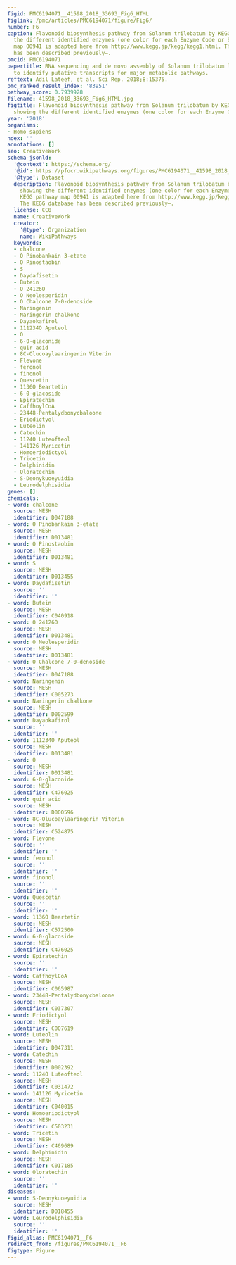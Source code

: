 ```yaml
---
figid: PMC6194071__41598_2018_33693_Fig6_HTML
figlink: /pmc/articles/PMC6194071/figure/Fig6/
number: F6
caption: Flavonoid biosynthesis pathway from Solanum trilobatum by KEGG analysis showing
  the different identified enzymes (one color for each Enzyme Code or EC). KEGG pathway
  map 00941 is adapted here from http://www.kegg.jp/kegg/kegg1.html. The KEGG database
  has been described previously–.
pmcid: PMC6194071
papertitle: RNA sequencing and de novo assembly of Solanum trilobatum leaf transcriptome
  to identify putative transcripts for major metabolic pathways.
reftext: Adil Lateef, et al. Sci Rep. 2018;8:15375.
pmc_ranked_result_index: '83951'
pathway_score: 0.7939928
filename: 41598_2018_33693_Fig6_HTML.jpg
figtitle: Flavonoid biosynthesis pathway from Solanum trilobatum by KEGG analysis
  showing the different identified enzymes (one color for each Enzyme Code or EC)
year: '2018'
organisms:
- Homo sapiens
ndex: ''
annotations: []
seo: CreativeWork
schema-jsonld:
  '@context': https://schema.org/
  '@id': https://pfocr.wikipathways.org/figures/PMC6194071__41598_2018_33693_Fig6_HTML.html
  '@type': Dataset
  description: Flavonoid biosynthesis pathway from Solanum trilobatum by KEGG analysis
    showing the different identified enzymes (one color for each Enzyme Code or EC).
    KEGG pathway map 00941 is adapted here from http://www.kegg.jp/kegg/kegg1.html.
    The KEGG database has been described previously–.
  license: CC0
  name: CreativeWork
  creator:
    '@type': Organization
    name: WikiPathways
  keywords:
  - chalcone
  - O Pinobankain 3-etate
  - O Pinostaobin
  - S
  - Daydafisetin
  - Butein
  - O 24126O
  - O Neolesperidin
  - O Chalcone 7-0-denoside
  - Naringenin
  - Naringerin chalkone
  - Dayaokafirol
  - 111234O Aputeol
  - O
  - 6-0-glaconide
  - quir acid
  - 8C-Olucoaylaaringerin Viterin
  - Flevone
  - feronol
  - finonol
  - Quescetin
  - 1136O Beartetin
  - 6-0-glacoside
  - Epiratechin
  - CaffhoylCoA
  - 23448-Pentalydbonycbaloone
  - Eriodictyol
  - Luteolin
  - Catechin
  - 1124O Luteofteol
  - 141126 Myricetin
  - Homoeriodictyol
  - Tricetin
  - Delphinidin
  - Oloratechin
  - S-Deonykuoeyuidia
  - Leurodelphisidia
genes: []
chemicals:
- word: chalcone
  source: MESH
  identifier: D047188
- word: O Pinobankain 3-etate
  source: MESH
  identifier: D013481
- word: O Pinostaobin
  source: MESH
  identifier: D013481
- word: S
  source: MESH
  identifier: D013455
- word: Daydafisetin
  source: ''
  identifier: ''
- word: Butein
  source: MESH
  identifier: C040918
- word: O 24126O
  source: MESH
  identifier: D013481
- word: O Neolesperidin
  source: MESH
  identifier: D013481
- word: O Chalcone 7-0-denoside
  source: MESH
  identifier: D047188
- word: Naringenin
  source: MESH
  identifier: C005273
- word: Naringerin chalkone
  source: MESH
  identifier: D002599
- word: Dayaokafirol
  source: ''
  identifier: ''
- word: 111234O Aputeol
  source: MESH
  identifier: D013481
- word: O
  source: MESH
  identifier: D013481
- word: 6-0-glaconide
  source: MESH
  identifier: C476025
- word: quir acid
  source: MESH
  identifier: D000596
- word: 8C-Olucoaylaaringerin Viterin
  source: MESH
  identifier: C524875
- word: Flevone
  source: ''
  identifier: ''
- word: feronol
  source: ''
  identifier: ''
- word: finonol
  source: ''
  identifier: ''
- word: Quescetin
  source: ''
  identifier: ''
- word: 1136O Beartetin
  source: MESH
  identifier: C572500
- word: 6-0-glacoside
  source: MESH
  identifier: C476025
- word: Epiratechin
  source: ''
  identifier: ''
- word: CaffhoylCoA
  source: MESH
  identifier: C065987
- word: 23448-Pentalydbonycbaloone
  source: MESH
  identifier: C037307
- word: Eriodictyol
  source: MESH
  identifier: C007619
- word: Luteolin
  source: MESH
  identifier: D047311
- word: Catechin
  source: MESH
  identifier: D002392
- word: 1124O Luteofteol
  source: MESH
  identifier: C031472
- word: 141126 Myricetin
  source: MESH
  identifier: C040015
- word: Homoeriodictyol
  source: MESH
  identifier: C503231
- word: Tricetin
  source: MESH
  identifier: C469689
- word: Delphinidin
  source: MESH
  identifier: C017185
- word: Oloratechin
  source: ''
  identifier: ''
diseases:
- word: S-Deonykuoeyuidia
  source: MESH
  identifier: D018455
- word: Leurodelphisidia
  source: ''
  identifier: ''
figid_alias: PMC6194071__F6
redirect_from: /figures/PMC6194071__F6
figtype: Figure
---
```

